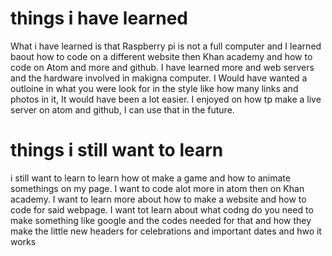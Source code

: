 # things i have learned
  What i have learned is that Raspberry pi is not a full computer and I learned baout how to code on a different website then Khan academy 
  and how to code on Atom and more and github. I have learned more and web servers and the hardware involved in makigna computer. I Would 
  have wanted a outloine in what you were look for in the style like how many links and photos in it, It would have been a lot easier. I 
  enjoyed on how tp make a live server on atom and github, I can use that in the future.
  
# things i still want to learn
  i still want to learn to learn how ot make a game and how to animate somethings on my page. I want to code alot more in atom then on
  Khan academy. I want to learn more about how to make a website and how to code for said webpage. I want tot learn about what codng do
  you need to make something like google and the codes needed for that and how they make the little new headers for celebrations and 
  important dates and hwo it works

